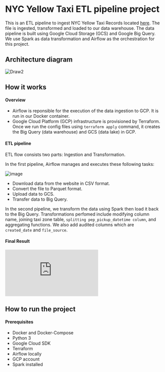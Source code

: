# NYC Yellow Taxi ETL pipeline project

This is an ETL pipeline to ingest NYC Yellow Taxi Records located [here](https://www1.nyc.gov/site/tlc/about/tlc-trip-record-data.page). The file is ingested, transformed and loaded to our data warehouse. The data pipeline is built using Google Cloud Storage (GCS) and Google Big Query. We use Spark as data transformation and Airflow as the orchestration for this project.

## Architecture diagram

![Draw2](https://user-images.githubusercontent.com/107358349/177057567-3fc223c3-a3ad-4e11-a614-c78d6d39787b.png)

## How it works

#### Overview

- Airflow is reponsible for the execution of the data ingestion to GCP. It is run in our Docker container.
- Google Cloud Platform (GCP) infrastructure is provisioned by Terraform. Once we run the config files using  ```terraform apply``` command, it creates the Big Query (data warehouse) and GCS (data lake) in GCP.


#### ETL pipeline

ETL flow consists two parts: Ingestion and Transformation.

In the first pipeline, Airflow manages and executes these following tasks:

![image](https://user-images.githubusercontent.com/107358349/177059033-297fb5e8-ca40-4bff-b4ef-539e2e2bf91d.png)

- Download data from the website in CSV format. 
- Convert the file to Parquet format.
- Upload data to GCS.
- Transfer data to Big Query.

In the second pipeline, we transform the data using Spark then load it back to the Big Query. Transformations perfomed include modifying column name, joining taxi zone table, ```splitting pep_pickup_datetime column```, and aggregating functions. We also add audited columns which are ```created_date``` and ```file_source```.


#### Final Result
![Yellow_Taxi_Trip_Records.pdf](https://github.com/fionangq/GCP-YellowTaxi-project/files/9042180/Yellow_Taxi_Trip_Records.2.pdf)

## How to run the project

#### Prerequisites
- Docker and Docker-Compose
- Python 3
- Google Cloud SDK
- Terraform
- Airflow locally
- GCP account
- Spark installed
